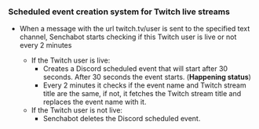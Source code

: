 ### Scheduled event creation system for Twitch live streams

<ul>
  <li>When a message with the url twitch.tv/user is sent to the specified text channel, Senchabot starts checking if this Twitch user is live or not every 2 minutes</li>
  <ul><li>If the Twitch user is live:
    <ul>
      <li>Creates a Discord scheduled event that will start after 30 seconds. After 30 seconds the event starts. (<b>Happening status</b>)</li>
<li>Every 2 minutes it checks if the event name and Twitch stream title are the same, if not, it fetches the Twitch stream title and replaces the event name with it.</li>
    </ul>
  </li>
   <li>If the Twitch user is not live:
    <ul>
      <li>Senchabot deletes the Discord scheduled event.</li>
    </ul>
  </li></ul>
</ul>
